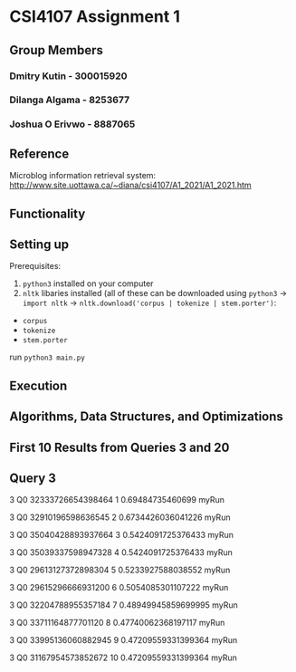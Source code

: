 # CSI4107 Assignment 1

## Group Members

### Dmitry Kutin - 300015920
### Dilanga Algama - 8253677
### Joshua O Erivwo - 8887065

## Reference

Microblog information retrieval system: http://www.site.uottawa.ca/~diana/csi4107/A1_2021/A1_2021.htm

## Functionality

## Setting up

Prerequisites: 
1. `python3` installed on your computer
2. `nltk` libaries installed (all of these can be downloaded using `python3` -> `import nltk` -> `nltk.download('corpus | tokenize | stem.porter')`: 
  * `corpus`
  * `tokenize`
  * `stem.porter`

run `python3 main.py`

## Execution

## Algorithms, Data Structures, and Optimizations 

## First 10 Results from Queries 3 and 20
## Query 3
 3         Q0  32333726654398464  1     0.69484735460699       myRun 
 
 3         Q0  32910196598636545  2     0.6734426036041226     myRun 
 
 3         Q0  35040428893937664  3     0.5424091725376433     myRun 
 
 3         Q0  35039337598947328  4     0.5424091725376433     myRun 
 
 3         Q0  29613127372898304  5     0.5233927588038552     myRun 
 
 3         Q0  29615296666931200  6     0.5054085301107222     myRun 
 
 3         Q0  32204788955357184  7     0.48949945859699995    myRun 
 
 3         Q0  33711164877701120  8     0.47740062368197117    myRun 
 
 3         Q0  33995136060882945  9     0.47209559331399364    myRun 
 
 3         Q0  31167954573852672  10    0.47209559331399364    myRun 
 

